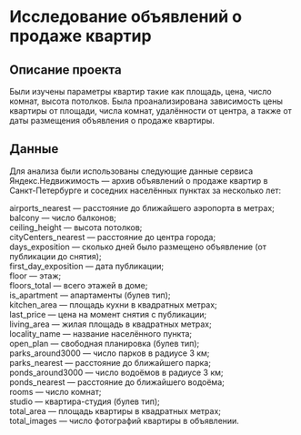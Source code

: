 # Исследование объявлений о продаже квартир
## Описание проекта
Были изучены параметры квартир такие как площадь, цена, число комнат, высота потолков. Была проанализирована зависимость цены квартиры от площади, числа комнат, удалённости от центра, а также от даты размещения объявления о продаже квартиры.

## Данные

Для анализа были использованы следующие данные сервиса Яндекс.Недвижимость — архив объявлений о продаже квартир в Санкт-Петербурге и соседних населённых пунктах за несколько лет:    
  
airports_nearest — расстояние до ближайшего аэропорта в метрах;  
balcony — число балконов;  
ceiling_height — высота потолков;  
cityCenters_nearest — расстояние до центра города;  
days_exposition — сколько дней было размещено объявление (от публикации до снятия);  
first_day_exposition — дата публикации;  
floor — этаж;  
floors_total — всего этажей в доме;  
is_apartment — апартаменты (булев тип);  
kitchen_area — площадь кухни в квадратных метрах;  
last_price — цена на момент снятия с публикации;  
living_area — жилая площадь в квадратных метрах;  
locality_name — название населённого пункта;  
open_plan — свободная планировка (булев тип);  
parks_around3000 — число парков в радиусе 3 км;  
parks_nearest — расстояние до ближайшего парка;  
ponds_around3000 — число водоёмов в радиусе 3 км;  
ponds_nearest — расстояние до ближайшего водоёма;  
rooms — число комнат;  
studio — квартира-студия (булев тип);  
total_area — площадь квартиры в квадратных метрах;  
total_images — число фотографий квартиры в объявлении.      
